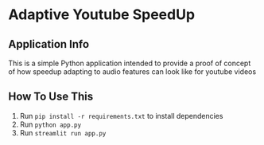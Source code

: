 Adaptive Youtube SpeedUp
==============================


Application Info
-----------------

This is a simple Python application intended to provide a proof of concept of how speedup adapting to audio features can look like for youtube videos


How To Use This
---------------


1. Run `pip install -r requirements.txt` to install dependencies
2. Run `python app.py`
3. Run `streamlit run app.py`


